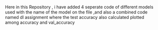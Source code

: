 Here in this Repository , i have added 4 seperate code of different models used with the name of the model on the file ,and also a combined code named dl assignment where the test accuracy also calculated plotted among accuracy and val_accuracy
